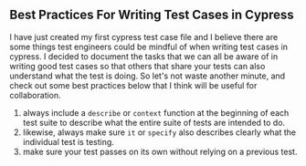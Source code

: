 ## Best Practices For Writing Test Cases in Cypress

I have just created my first cypress test case file and I believe there are some things test engineers could be mindful of when writing test cases in cypress. 
I decided to document the tasks that we can all be aware of in writing good test cases so that others that share your tests can also understand what the test is doing.
So let's not waste another minute, and check out some best practices below that I think will be useful for collaboration.

1.  always include a `describe` or `context` function at the beginning of each test suite to describe what the entire suite of tests are intended to do.
2.  likewise, always make sure `it` or `specify` also describes clearly what the individual test is testing.
3.  make sure your test passes on its own without relying on a previous test.
